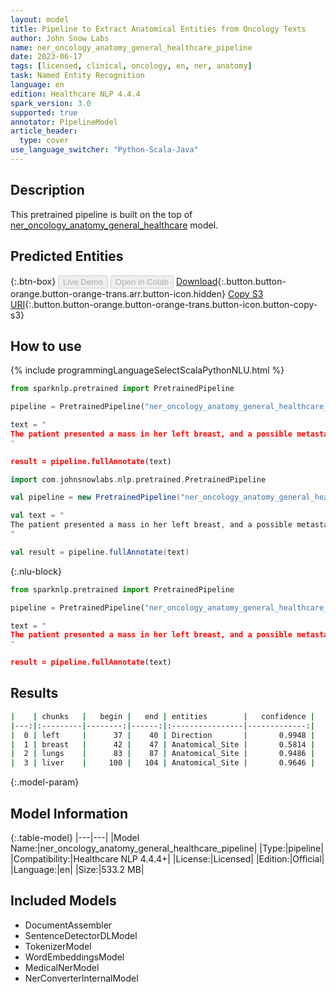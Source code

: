 ```yaml
---
layout: model
title: Pipeline to Extract Anatomical Entities from Oncology Texts
author: John Snow Labs
name: ner_oncology_anatomy_general_healthcare_pipeline
date: 2023-06-17
tags: [licensed, clinical, oncology, en, ner, anatomy]
task: Named Entity Recognition
language: en
edition: Healthcare NLP 4.4.4
spark_version: 3.0
supported: true
annotator: PipelineModel
article_header:
  type: cover
use_language_switcher: "Python-Scala-Java"
---
```


## Description

This pretrained pipeline is built on the top of [ner_oncology_anatomy_general_healthcare](https://nlp.johnsnowlabs.com/2023/01/11/ner_oncology_anatomy_general_healthcare_en.html) model.

## Predicted Entities



{:.btn-box}
<button class="button button-orange" disabled>Live Demo</button>
<button class="button button-orange" disabled>Open in Colab</button>
[Download](https://s3.amazonaws.com/auxdata.johnsnowlabs.com/clinical/models/ner_oncology_anatomy_general_healthcare_pipeline_en_4.4.4_3.0_1686992902033.zip){:.button.button-orange.button-orange-trans.arr.button-icon.hidden}
[Copy S3 URI](s3://auxdata.johnsnowlabs.com/clinical/models/ner_oncology_anatomy_general_healthcare_pipeline_en_4.4.4_3.0_1686992902033.zip){:.button.button-orange.button-orange-trans.button-icon.button-copy-s3}

## How to use

<div class="tabs-box" markdown="1">
{% include programmingLanguageSelectScalaPythonNLU.html %}

```python
from sparknlp.pretrained import PretrainedPipeline

pipeline = PretrainedPipeline("ner_oncology_anatomy_general_healthcare_pipeline", "en", "clinical/models")

text = "
The patient presented a mass in her left breast, and a possible metastasis in her lungs and in her liver.
"

result = pipeline.fullAnnotate(text)
```
```scala
import com.johnsnowlabs.nlp.pretrained.PretrainedPipeline

val pipeline = new PretrainedPipeline("ner_oncology_anatomy_general_healthcare_pipeline", "en", "clinical/models")

val text = "
The patient presented a mass in her left breast, and a possible metastasis in her lungs and in her liver.
"

val result = pipeline.fullAnnotate(text)
```

{:.nlu-block}
```python
from sparknlp.pretrained import PretrainedPipeline

pipeline = PretrainedPipeline("ner_oncology_anatomy_general_healthcare_pipeline", "en", "clinical/models")

text = "
The patient presented a mass in her left breast, and a possible metastasis in her lungs and in her liver.
"

result = pipeline.fullAnnotate(text)
```
</div>

## Results

```bash
|    | chunks   |   begin |   end | entities        |   confidence |
|---:|:---------|--------:|------:|:----------------|-------------:|
|  0 | left     |      37 |    40 | Direction       |       0.9948 |
|  1 | breast   |      42 |    47 | Anatomical_Site |       0.5814 |
|  2 | lungs    |      83 |    87 | Anatomical_Site |       0.9486 |
|  3 | liver    |     100 |   104 | Anatomical_Site |       0.9646 |
```

{:.model-param}
## Model Information

{:.table-model}
|---|---|
|Model Name:|ner_oncology_anatomy_general_healthcare_pipeline|
|Type:|pipeline|
|Compatibility:|Healthcare NLP 4.4.4+|
|License:|Licensed|
|Edition:|Official|
|Language:|en|
|Size:|533.2 MB|

## Included Models

- DocumentAssembler
- SentenceDetectorDLModel
- TokenizerModel
- WordEmbeddingsModel
- MedicalNerModel
- NerConverterInternalModel